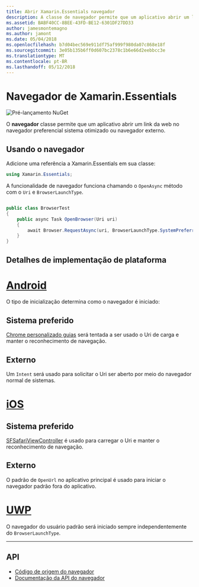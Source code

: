 ```yaml
---
title: Abrir Xamarin.Essentials navegador
description: A classe de navegador permite que um aplicativo abrir um link da web no navegador preferencial sistema otimizado ou navegador externo.
ms.assetid: BABF40CC-8BEE-43FD-BE12-6301DF27DD33
author: jamesmontemagno
ms.author: jamont
ms.date: 05/04/2018
ms.openlocfilehash: b7d04bec569e911df75af999f980da07c868e18f
ms.sourcegitcommit: 3e05b135b6ff0d607bc2378c1b6e66d2eebbcc3e
ms.translationtype: MT
ms.contentlocale: pt-BR
ms.lasthandoff: 05/12/2018
---
```

# <a name="xamarinessentials-browser"></a>Navegador de Xamarin.Essentials

![Pré-lançamento NuGet](~/media/shared/pre-release.png)

O **navegador** classe permite que um aplicativo abrir um link da web no navegador preferencial sistema otimizado ou navegador externo.

## <a name="using-browser"></a>Usando o navegador

Adicione uma referência a Xamarin.Essentials em sua classe:

```csharp
using Xamarin.Essentials;
```

A funcionalidade de navegador funciona chamando o `OpenAsync` método com o `Uri` e `BrowserLaunchType`.

```csharp

public class BrowserTest
{
    public async Task OpenBrowser(Uri uri)
    {
        await Browser.RequestAsync(uri, BrowserLaunchType.SystemPreferred);
    }
}
```

## <a name="platform-implementation-specifics"></a>Detalhes de implementação de plataforma

# <a name="androidtabandroid"></a>[Android](#tab/android)

O tipo de inicialização determina como o navegador é iniciado:

## <a name="system-preferred"></a>Sistema preferido

[Chrome personalizado guias](https://developer.chrome.com/multidevice/android/customtabs) será tentada a ser usado o Uri de carga e manter o reconhecimento de navegação.

## <a name="external"></a>Externo

Um `Intent` será usado para solicitar o Uri ser aberto por meio do navegador normal de sistemas.

# <a name="iostabios"></a>[iOS](#tab/ios)

## <a name="system-preferred"></a>Sistema preferido

[SFSafariViewController](https://developer.xamarin.com/api/type/SafariServices.SFSafariViewController/) é usado para carregar o Uri e manter o reconhecimento de navegação.

## <a name="external"></a>Externo

O padrão de `OpenUrl` no aplicativo principal é usado para iniciar o navegador padrão fora do aplicativo.

# <a name="uwptabuwp"></a>[UWP](#tab/uwp)

O navegador do usuário padrão será iniciado sempre independentemente do `BrowserLaunchType`.

--------------

## <a name="api"></a>API

- [Código de origem do navegador](https://github.com/xamarin/Essentials/tree/master/Xamarin.Essentials/Browser)
- [Documentação da API do navegador](xref:Xamarin.Essentials.Browser)
